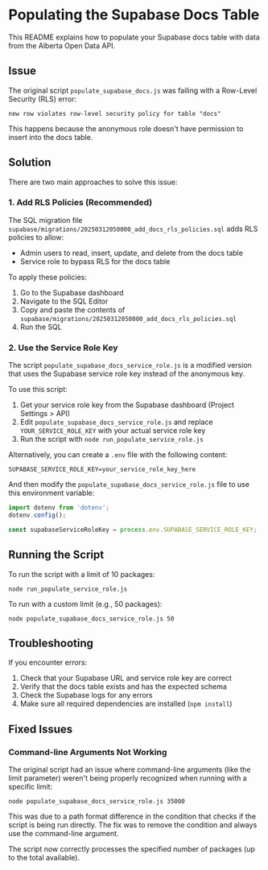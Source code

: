 # Populating the Supabase Docs Table

This README explains how to populate your Supabase docs table with data from the Alberta Open Data API.

## Issue

The original script `populate_supabase_docs.js` was failing with a Row-Level Security (RLS) error:

```
new row violates row-level security policy for table "docs"
```

This happens because the anonymous role doesn't have permission to insert into the docs table.

## Solution

There are two main approaches to solve this issue:

### 1. Add RLS Policies (Recommended)

The SQL migration file `supabase/migrations/20250312050000_add_docs_rls_policies.sql` adds RLS policies to allow:
- Admin users to read, insert, update, and delete from the docs table
- Service role to bypass RLS for the docs table

To apply these policies:

1. Go to the Supabase dashboard
2. Navigate to the SQL Editor
3. Copy and paste the contents of `supabase/migrations/20250312050000_add_docs_rls_policies.sql`
4. Run the SQL

### 2. Use the Service Role Key

The script `populate_supabase_docs_service_role.js` is a modified version that uses the Supabase service role key instead of the anonymous key.

To use this script:

1. Get your service role key from the Supabase dashboard (Project Settings > API)
2. Edit `populate_supabase_docs_service_role.js` and replace `YOUR_SERVICE_ROLE_KEY` with your actual service role key
3. Run the script with `node run_populate_service_role.js`

Alternatively, you can create a `.env` file with the following content:

```
SUPABASE_SERVICE_ROLE_KEY=your_service_role_key_here
```

And then modify the `populate_supabase_docs_service_role.js` file to use this environment variable:

```javascript
import dotenv from 'dotenv';
dotenv.config();

const supabaseServiceRoleKey = process.env.SUPABASE_SERVICE_ROLE_KEY;
```

## Running the Script

To run the script with a limit of 10 packages:

```
node run_populate_service_role.js
```

To run with a custom limit (e.g., 50 packages):

```
node populate_supabase_docs_service_role.js 50
```

## Troubleshooting

If you encounter errors:

1. Check that your Supabase URL and service role key are correct
2. Verify that the docs table exists and has the expected schema
3. Check the Supabase logs for any errors
4. Make sure all required dependencies are installed (`npm install`)

## Fixed Issues

### Command-line Arguments Not Working

The original script had an issue where command-line arguments (like the limit parameter) weren't being properly recognized when running with a specific limit:

```
node populate_supabase_docs_service_role.js 35000
```

This was due to a path format difference in the condition that checks if the script is being run directly. The fix was to remove the condition and always use the command-line argument.

The script now correctly processes the specified number of packages (up to the total available).
